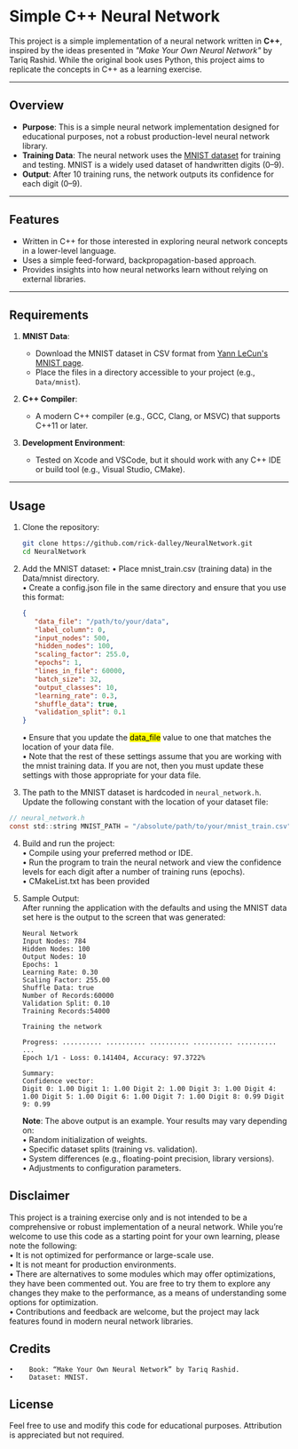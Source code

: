 # Simple C++ Neural Network

This project is a simple implementation of a neural network written in **C++**, inspired by the ideas presented in _"Make Your Own Neural Network"_ by Tariq Rashid. While the original book uses Python, this project aims to replicate the concepts in C++ as a learning exercise.

---

## Overview

- **Purpose**: This is a simple neural network implementation designed for educational purposes, not a robust production-level neural network library.
- **Training Data**: The neural network uses the [MNIST dataset](https://yann.lecun.com/exdb/mnist/) for training and testing. MNIST is a widely used dataset of handwritten digits (0–9).
- **Output**: After 10 training runs, the network outputs its confidence for each digit (0–9).

---

## Features

- Written in C++ for those interested in exploring neural network concepts in a lower-level language.
- Uses a simple feed-forward, backpropagation-based approach.
- Provides insights into how neural networks learn without relying on external libraries.

---

## Requirements

1. **MNIST Data**:

   - Download the MNIST dataset in CSV format from [Yann LeCun's MNIST page](https://yann.lecun.com/exdb/mnist/).
   - Place the files in a directory accessible to your project (e.g., `Data/mnist`).

2. **C++ Compiler**:

   - A modern C++ compiler (e.g., GCC, Clang, or MSVC) that supports C++11 or later.

3. **Development Environment**:
   - Tested on Xcode and VSCode, but it should work with any C++ IDE or build tool (e.g., Visual Studio, CMake).

---

## Usage

1. Clone the repository:
   ```bash
   git clone https://github.com/rick-dalley/NeuralNetwork.git
   cd NeuralNetwork
   ```
2. Add the MNIST dataset:
   • Place mnist_train.csv (training data) in the Data/mnist directory.  
   • Create a config.json file in the same directory and ensure that you use this format:

   ```config.json
   {
      "data_file": "/path/to/your/data",
      "label_column": 0,
      "input_nodes": 500,
      "hidden_nodes": 100,
      "scaling_factor": 255.0,
      "epochs": 1,
      "lines_in_file": 60000,
      "batch_size": 32,
      "output_classes": 10,
      "learning_rate": 0.3,
      "shuffle_data": true,
      "validation_split": 0.1
   }

   ```

   • Ensure that you update the <mark>data_file</mark> value to one that matches the location of your data file.  
   • Note that the rest of these settings assume that you are working with the mnist training data. If you are not, then you must update these settings with those appropriate for your data file.

3. The path to the MNIST dataset is hardcoded in `neural_network.h`. Update the following constant with the location of your dataset file:

```neural_network.h
// neural_network.h
const std::string MNIST_PATH = "/absolute/path/to/your/mnist_train.csv";
```

4.  Build and run the project:  
    • Compile using your preferred method or IDE.  
    • Run the program to train the neural network and view the confidence levels for each digit after a number of training runs (epochs).  
    • CMakeList.txt has been provided

5.  Sample Output:  
     After running the application with the defaults and using the MNIST data set here is the output to the screen that was generated:

    ```Sample Output
    Neural Network
    Input Nodes: 784
    Hidden Nodes: 100
    Output Nodes: 10
    Epochs: 1
    Learning Rate: 0.30
    Scaling Factor: 255.00
    Shuffle Data: true
    Number of Records:60000
    Validation Split: 0.10
    Training Records:54000

    Training the network

    Progress: .......... .......... .......... .......... .......... ...
    Epoch 1/1 - Loss: 0.141404, Accuracy: 97.3722%

    Summary:
    Confidence vector:
    Digit 0: 1.00 Digit 1: 1.00 Digit 2: 1.00 Digit 3: 1.00 Digit 4: 1.00 Digit 5: 1.00 Digit 6: 1.00 Digit 7: 1.00 Digit 8: 0.99 Digit 9: 0.99
    ```

    **Note**: The above output is an example. Your results may vary depending on:  
    • Random initialization of weights.  
    • Specific dataset splits (training vs. validation).  
    • System differences (e.g., floating-point precision, library versions).  
    • Adjustments to configuration parameters.

## Disclaimer

This project is a training exercise only and is not intended to be a comprehensive or robust implementation of a neural network. While you’re welcome to use this code as a starting point for your own learning, please note the following:  
 • It is not optimized for performance or large-scale use.  
 • It is not meant for production environments.  
 • There are alternatives to some modules which may offer optimizations, they have been commented out. You are free to try them to explore any changes they make to the performance, as a means of understanding some options for optimization.  
 • Contributions and feedback are welcome, but the project may lack features found in modern neural network libraries.

## Credits

    •    Book: “Make Your Own Neural Network” by Tariq Rashid.
    •    Dataset: MNIST.

## License

Feel free to use and modify this code for educational purposes. Attribution is appreciated but not required.
